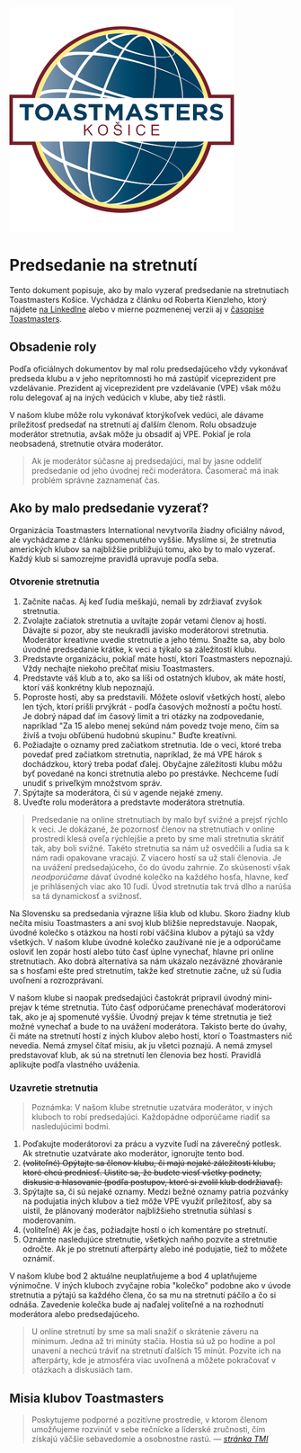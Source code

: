 ![alt text][logo]

# Predsedanie na stretnutí

Tento dokument popisuje, ako by malo vyzerať predsedanie na stretnutiach Toastmasters Košice. Vychádza z článku od Roberta Kienzleho, ktorý nájdete [na LinkedIne][article-linkedin] alebo v mierne pozmenenej verzii aj v [časopise Toastmasters][article-tmi].

## Obsadenie roly
Podľa oficiálnych dokumentov by mal rolu predsedajúceho vždy vykonávať predseda klubu a v jeho neprítomnosti ho má zastúpiť viceprezident pre vzdelávanie. Prezident aj viceprezident pre vzdelávanie (VPE) však môžu rolu delegovať aj na iných vedúcich v klube, aby tiež rástli.

V našom klube môže rolu vykonávať ktorýkoľvek vedúci, ale dávame príležitosť predsedať na stretnutí aj ďalším členom. Rolu obsadzuje moderátor stretnutia, avšak môže ju obsadiť aj VPE. Pokiaľ je rola neobsadená, stretnutie otvára moderátor.

> Ak je moderátor súčasne aj predsedajúci, mal by jasne oddeliť predsedanie od jeho úvodnej reči moderátora. Časomerač má inak problém správne zaznamenať čas.

## Ako by malo predsedanie vyzerať?
Organizácia Toastmasters International nevytvorila žiadny oficiálny návod, ale vychádzame z článku spomenutého vyššie. Myslíme si, že stretnutia amerických klubov sa najbližšie približujú tomu, ako by to malo vyzerať. Každý klub si samozrejme pravidlá upravuje podľa seba.

### Otvorenie stretnutia
1. Začnite načas. Aj keď ľudia meškajú, nemali by zdržiavať zvyšok stretnutia.
2. Zvolajte začiatok stretnutia a uvítajte zopár vetami členov aj hostí. Dávajte si pozor, aby ste neukradli javisko moderátorovi stretnutia. Moderátor kreatívne uvedie stretnutie a jeho tému. Snažte sa, aby bolo úvodné predsedanie krátke, k veci a týkalo sa záležitostí klubu.
3. Predstavte organizáciu, pokiaľ máte hostí, ktorí Toastmasters nepoznajú. Vždy nechajte niekoho prečítať misiu Toastmasters.
4. Predstavte váš klub a to, ako sa líši od ostatných klubov, ak máte hostí, ktorí váš konkrétny klub nepoznajú.
5. Poproste hostí, aby sa predstavili. Môžete osloviť všetkých hostí, alebo len tých, ktorí prišli prvýkrát - podľa časových možností a počtu hostí. Je dobrý nápad dať im časový limit a tri otázky na zodpovedanie, napríklad "Za 15 alebo menej sekúnd nám povedz tvoje meno, čím sa živíš a tvoju obľúbenú hudobnú skupinu." Buďte kreatívni.
6. Požiadajte o oznamy pred začiatkom stretnutia. Ide o veci, ktoré treba povedať pred začiatkom stretnutia, napríklad, že má VPE hárok s dochádzkou, ktorý treba podať ďalej. Obyčajne záležitosti klubu môžu byť povedané na konci stretnutia alebo po prestávke. Nechceme ľudí unudiť s priveľkým množstvom správ.
7. Spýtajte sa moderátora, či sú v agende nejaké zmeny.
8. Uveďte rolu moderátora a predstavte moderátora stretnutia.

> Predsedanie na online stretnutiach by malo byť svižné a prejsť rýchlo k veci. Je dokázané, že pozornosť členov na stretnutiach v online prostredí klesá oveľa rýchlejšie a preto by sme mali stretnutia skrátiť tak, aby boli svižné. Takéto stretnutia sa nám už osvedčili a ľudia sa k nám radi opakovane vracajú. Z viacero hostí sa už stali členovia. Je na uvážení predsedajúceho, čo do úvodu zahrnie. Zo skúseností však *neodporúčame* dávať úvodné kolečko na každého hosťa, hlavne, keď je prihlásených viac ako 10 ľudí. Úvod stretnutia tak trvá dlho a narúša sa tá dynamickosť a svižnosť.

Na Slovensku sa predsedania výrazne líšia klub od klubu. Skoro žiadny klub nečíta misiu Toastmasters a ani svoj klub bližšie nepredstavuje. Naopak, úvodné kolečko s otázkou na hostí robí väčšina klubov a pýtajú sa vždy všetkých. V našom klube úvodné kolečko zaužívané nie je a odporúčame osloviť len zopár hostí alebo túto časť úplne vynechať, hlavne pri online stretnutiach. Ako dobrá alternatíva sa nám ukázalo nezáväzné zhováranie sa s hosťami ešte pred stretnutím, takže keď stretnutie začne, už sú ľudia uvoľnení a rozrozprávaní.

V našom klube si naopak predsedajúci častokrát pripravil úvodný mini-prejav k téme stretnutia. Túto časť odporúčame prenechávať moderátorovi tak, ako je aj spomenuté vyššie. Úvodný prejav k téme stretnutia je tiež možné vynechať a bude to na uvážení moderátora. Takisto berte do úvahy, či máte na stretnutí hostí z iných klubov alebo hostí, ktorí o Toastmasters nič nevedia. Nemá zmysel čítať misiu, ak ju všetci poznajú. A nemá zmysel predstavovať klub, ak sú na stretnutí len členovia bez hostí. Pravidlá aplikujte podľa vlastného uváženia.

### Uzavretie stretnutia
> Poznámka: V našom klube stretnutie uzatvára moderátor, v iných kluboch to robí predsedajúci. Každopádne odporúčame riadiť sa nasledujúcimi bodmi.
1. Poďakujte moderátorovi za prácu a vyzvite ľudí na záverečný potlesk. Ak stretnutie uzatvárate ako moderátor, ignorujte tento bod.
2. ~~(voliteľné) Opýtajte sa členov klubu, či majú nejaké záležitosti klubu, ktoré chcú predniesť. Uistite sa, že budete viesť všetky podnety, diskusie a hlasovanie (podľa postupov, ktoré si zvolil klub dodržiavať).~~
3. Spýtajte sa, či sú nejaké oznamy. Medzi bežné oznamy patria pozvánky na podujatia iných klubov a tiež môže VPE využiť príležitosť, aby sa uistil, že plánovaný moderátor najbližšieho stretnutia súhlasí s moderovaním.
4. (voliteľné) Ak je čas, požiadajte hostí o ich komentáre po stretnutí.
5. Oznámte nasledujúce stretnutie, všetkých naňho pozvite a stretnutie odročte. Ak je po stretnutí afterpárty alebo iné podujatie, tiež to môžete oznámiť.

V našom klube bod 2 aktuálne neuplatňujeme a bod 4 uplatňujeme výnimočne. V iných kluboch zvyčajne robia "kolečko" podobne ako v úvode stretnutia a pýtajú sa každého člena, čo sa mu na stretnutí páčilo a čo si odnáša. Zavedenie kolečka bude aj naďalej voliteľné a na rozhodnutí moderátora alebo predsedajúceho.

> U online stretnutí by sme sa mali snažiť o skrátenie záveru na minimum. Jedna až tri minúty stačia. Hostia sú už po hodine a pol unavení a nechcú tráviť na stretnutí ďalších 15 minút. Pozvite ich na afterpárty, kde je atmosféra viac uvoľnená a môžete pokračovať v otázkach a diskusiách tam.

## Misia klubov Toastmasters
> Poskytujeme podporné a pozitívne prostredie, v ktorom členom umožňujeme rozvinúť v sebe rečnícke a líderské zručnosti, čím získajú väčšie sebavedomie a osobnostne rastú.
> — <cite>[stránka TMI][toastmasters-mission]</cite>

[logo]: https://github.com/toastmasters-kosice/graficke-podklady/raw/master/Log%C3%A1/%C5%A0tandardn%C3%A9%20zmen%C5%A1en%C3%A9%20logo%20TMKE.png "Logo Toastmasters Košice"
[article-linkedin]: https://www.linkedin.com/pulse/when-you-chairperson-toastmasters-meeting-robert-kienzle/
[article-tmi]: https://www.toastmasters.org/Magazine/Magazine-Issues/2016/Nov2016/Role
[toastmasters-mission]: https://www.toastmasters.org/about/our-mission

